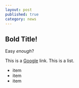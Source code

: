 ```yaml
---
layout: post
published: true
category: news
---
```


## Bold Title!
Easy _enough_?

This is a [Google](google.com "Title?") link. 
This is a list.
- item
- item
- item